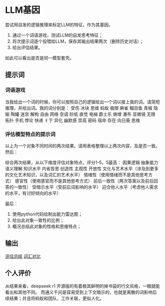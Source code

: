 # LLM基因

尝试用自发的逻辑推理来标定LLM的特征，作为其基因。

1. 通过一个词语游戏，测试LLM的自发思考特征；
2. 将次提示词逐个投喂给LLM，保存其输出结果两次（删除历史对话）；
3. 给出评估结果。

如此可以看出是否是同一模型套壳。


## 提示词

### 词语游戏
当我给出一个词的时候，你可以按照自己的逻辑给出一个词以接上我的词。请简短推理，并给出词。我的词分别是：
受伤
冰块
思维
蚂蚁
极限
麻雀
鳎目鱼
青椒
隐喻
陶罐
迷宫
解构
自由
网络
空调
砂纸
直觉
电梯
爵士乐
熵增
瀑布
显微镜
无限
拓扑
手机
悖论
快递
彳亍
异化
幽默感
崇高
密码
宿命
存在
向日葵
思维


### 评估模型特点的提示词

以上为一个对象不同时间的两次结果。请用表格整理以上两次内容，及是否一致。然后：

综合两次结果，从以下维度评估对象特点，评分1-5，5最高：
因果逻辑
抽象能力
语义理解
知识水平
内省哲思
创造性
主观性
开放性
文化与艺术水平（涉及到更多的文化艺术知识，以及词汇的艺术水平）
情绪性（使用情绪而不是其他思考方式）
感官性（使用感官而不是其他思考方式）
前后一致性（两次答案以及前后回答的一致性）
受暗示水平（受前后词影响的水平）
迎合他人水平（考虑他人需求的水平，有讨好倾向的水平）

最后：
1. 使用python代码绘制出能力雷达图；
1. 给出此对象一致性的比例；
1. 概况总结此对象的性格和思维特点；


## 输出

[评估总结](./output.md)
[词汇对比](./vocabulary_comparison.md)

## 个人评价

从结果来看，deepseek r1 开源版的有着极其鲜明的掉书袋的行文风格，一眼就能看出和其他不同。
而通义千问是容易受到上下文暗示的，也就是离散的词影响后续结果；并且将蚂蚁和团队、工作关联，更拟人化。
